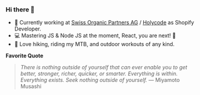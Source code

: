 ### Hi there 👋

- :office: Currently working at [Swiss Organic Partners AG](https://www.swopa.ch/) / [Holycode](https://www.holycode.rs/) as Shopify Developer.
- :computer: Mastering JS & Node JS at the moment, React, you are next! :facepunch:
- :bicyclist: Love hiking, riding my MTB, and outdoor workouts of any kind.

**Favorite Quote**
> *There is nothing outside of yourself that can ever enable you to get better, stronger, richer, quicker, or smarter. Everything is within. Everything exists. Seek nothing outside of yourself.* ― Miyamoto Musashi
